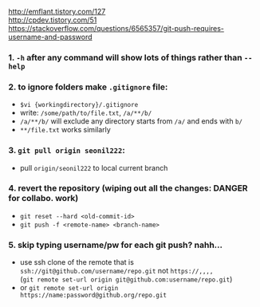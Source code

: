 http://emflant.tistory.com/127      
http://cpdev.tistory.com/51    
https://stackoverflow.com/questions/6565357/git-push-requires-username-and-password

### 1. `-h` after any command will show lots of things rather than `--help`  
### 2. to ignore folders make `.gitignore` file:    
  - `$vi {workingdirectory}/.gitignore`
  - write:  `/some/path/to/file.txt`, `/a/**/b/`
  - `/a/**/b/` will exclude any directory starts from `/a/` and ends with `b/`
  - `**/file.txt` works similarly    
### 3. `git pull origin seonil222`:     
  - pull `origin/seonil222` to local current branch    
     
     

### 4. revert the repository (wiping out all the changes: DANGER for collabo. work)
  - `git reset --hard <old-commit-id>`
  - `git push -f <remote-name> <branch-name>`

### 5. skip typing username/pw for each git push? nahh...    
 - use ssh clone of the remote that is `ssh://git@github.com/username/repo.git` not `https://,,,,`     
 (`git remote set-url origin git@github.com:username/repo.git`)    
 - or `git remote set-url origin https://name:password@github.org/repo.git `
